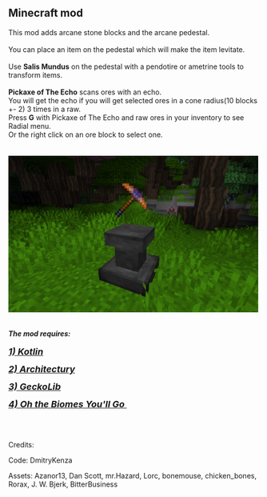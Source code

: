 <h2>Minecraft mod</h2>
<p><span style="font-size: 14px;">This mod adds arcane stone blocks and the arcane pedestal.</span><br /><br /><span style="font-size: 14px;">You can place an item on the pedestal which will make the item levitate.<br /><br />Use <strong>Salis Mundus</strong> on the pedestal with a pendotire or ametrine tools to transform items.<br /><br /><strong>Pickaxe of The Echo</strong> scans ores with an echo.<br />You will get the echo if you will get selected ores in a cone radius(10 blocks +- 2) 3 times in a raw.<br />Press <strong>G</strong> with Pickaxe of The Echo and raw ores in your inventory to see Radial menu.<br />Or the right click on an ore block to select one.<br /><br /><br /><img src="https://github.com/dmkenza/MineLittlePony/blob/1.18/photos/2023-02-13_01.16.02.png?raw=true" width="500" height="313" /></span><br /><br /></p>
<p><strong><em><span style="font-size: 14px;">The mod requires:</span><br /></em></strong><br /><span style="font-size: 18px;"><em><strong><a href="https://www.curseforge.com/minecraft/mc-mods/fabric-language-kotlin">1) Kotlin</a></strong></em></span></p>
<p><span style="font-size: 18px;"><em><strong><a href="https://www.curseforge.com/minecraft/mc-mods/architectury-api">2) Architectury</a></strong></em></span></p>
<p><span style="font-size: 18px;"><a href="https://www.curseforge.com/minecraft/mc-mods/geckolib"><em><strong>3) GeckoLib<br /></strong></em></a></span></p>
<p><span style="font-size: 18px;"><a href="https://www.curseforge.com/minecraft/mc-mods/oh-the-biomes-youll-go-fabric"><em><strong>4) Oh the Biomes You'll Go&nbsp;</strong></em></a></span></p>
<p><br /><br /></p>
<p>Credits:</p>
<p>Code: DmitryKenza</p>
<p>Assets: Azanor13, Dan Scott, mr.Hazard, Lorc, bonemouse, chicken_bones, Rorax, J. W. Bjerk, BitterBusiness </p>
